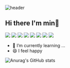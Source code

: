![header](https://capsule-render.vercel.app/api?type=waving&color=8DC6FF&height=300&section=header&text=mingging&fontSize=50&fontColor=ffffff)

<p align="center">
  
## Hi there I'm min👋
<a href="#"><img src="https://img.shields.io/badge/Swift-FA7343?style=flat-square&logo=Swift&logoColor=white"/></a>
<a href="#"><img src="https://img.shields.io/badge/iOS-000000?style=flat-square&logo=ios&logoColor=white"/></a>
<a href="#"><img src="https://img.shields.io/badge/Python-3776AB?style=flat-square&logo=python&logoColor=white"/></a>
<a href="#"><img src="https://img.shields.io/badge/React-61DAFB?style=flat-square&logo=React&logoColor=white"/></a>
<a href="#"><img src="https://img.shields.io/badge/Typescript-3178C6?style=flat-square&logo=Typescript&logoColor=white"/></a>
<a href="#"><img src="https://img.shields.io/badge/HTML-E34F26?style=flat-square&logo=HTML&logoColor=white"/></a>
<a href="#"><img src="https://img.shields.io/badge/CSS-1572B6?style=flat-square&logo=CSS&logoColor=white"/></a>
<a href="#"><img src="https://img.shields.io/badge/Javascript-F7DF1E?style=flat-square&logo=Javascript&logoColor=white"/></a>




- 🌱 I’m currently learning ...
- 😄 I feel happy
<!--
**mingging/mingging** is a ✨ _special_ ✨ repository because its `README.md` (this file) appears on your GitHub profile.

Here are some ideas to get you started:

- 🔭 I’m currently working on ...
- 🌱 I’m currently learning ...
- 👯 I’m looking to collaborate on ...
- 🤔 I’m looking for help with ...
- 💬 Ask me about ...
- 📫 How to reach me: ...
- 😄 Pronouns: ...
- ⚡ Fun fact: ...
-->
![Anurag's GitHub stats](https://github-readme-stats.vercel.app/api?username=anuraghazra&show_icons=true&theme=tokyonight)
</span>
